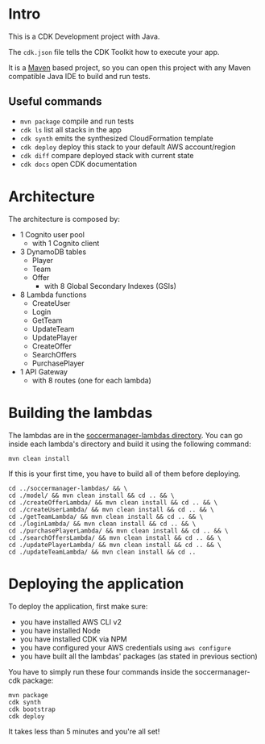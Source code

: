 # Intro

This is a CDK Development project with Java.

The `cdk.json` file tells the CDK Toolkit how to execute your app.

It is a [Maven](https://maven.apache.org/) based project, so you can open this project with any Maven compatible Java IDE to build and run tests.

## Useful commands

 * `mvn package`     compile and run tests
 * `cdk ls`          list all stacks in the app
 * `cdk synth`       emits the synthesized CloudFormation template
 * `cdk deploy`      deploy this stack to your default AWS account/region
 * `cdk diff`        compare deployed stack with current state
 * `cdk docs`        open CDK documentation

# Architecture

The architecture is composed by:
* 1 Cognito user pool
    * with 1 Cognito client
* 3 DynamoDB tables
    * Player
    * Team
    * Offer
        * with 8 Global Secondary Indexes (GSIs)
* 8 Lambda functions
    * CreateUser
    * Login
    * GetTeam
    * UpdateTeam
    * UpdatePlayer
    * CreateOffer
    * SearchOffers
    * PurchasePlayer
* 1 API Gateway
    * with 8 routes (one for each lambda)

# Building the lambdas

The lambdas are in the [soccermanager-lambdas directory](../soccermanager-lambdas). You can go inside each lambda's directory and build it using the following command:
```shell
mvn clean install
```

If this is your first time, you have to build all of them before deploying.

```shell
cd ../soccermanager-lambdas/ && \
cd ./model/ && mvn clean install && cd .. && \
cd ./createOfferLambda/ && mvn clean install && cd .. && \
cd ./createUserLambda/ && mvn clean install && cd .. && \
cd ./getTeamLambda/ && mvn clean install && cd .. && \
cd ./loginLambda/ && mvn clean install && cd .. && \
cd ./purchasePlayerLambda/ && mvn clean install && cd .. && \
cd ./searchOffersLambda/ && mvn clean install && cd .. && \
cd ./updatePlayerLambda/ && mvn clean install && cd .. && \
cd ./updateTeamLambda/ && mvn clean install && cd ..
```

# Deploying the application

To deploy the application, first make sure:
* you have installed AWS CLI v2
* you have installed Node
* you have installed CDK via NPM
* you have configured your AWS credentials using `aws configure`
* you have built all the lambdas' packages (as stated in previous section)

You have to simply run these four commands inside the soccermanager-cdk package:
```shell
mvn package
cdk synth
cdk bootstrap
cdk deploy
```

It takes less than 5 minutes and you're all set!